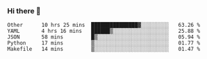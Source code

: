 ### Hi there 👋

<!--
**yeya24/yeya24** is a ✨ _special_ ✨ repository because its `README.md` (this file) appears on your GitHub profile.

Here are some ideas to get you started:

- 🔭 I’m currently working on ...
- 🌱 I’m currently learning ...
- 👯 I’m looking to collaborate on ...
- 🤔 I’m looking for help with ...
- 💬 Ask me about ...
- 📫 How to reach me: ...
- 😄 Pronouns: ...
- ⚡ Fun fact: ...
-->

<!--START_SECTION:waka-->
```text
Other      10 hrs 25 mins  ███████████████▓░░░░░░░░░   63.26 % 
YAML       4 hrs 16 mins   ██████▒░░░░░░░░░░░░░░░░░░   25.88 % 
JSON       58 mins         █▒░░░░░░░░░░░░░░░░░░░░░░░   05.94 % 
Python     17 mins         ▒░░░░░░░░░░░░░░░░░░░░░░░░   01.77 % 
Makefile   14 mins         ▒░░░░░░░░░░░░░░░░░░░░░░░░   01.47 % 
```
<!--END_SECTION:waka-->
